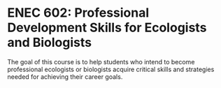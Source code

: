 # ENEC 602: Professional Development Skills for Ecologists and Biologists

The goal of this course is to help students who intend to become professional ecologists or biologists acquire critical skills and strategies needed for achieving their career goals.